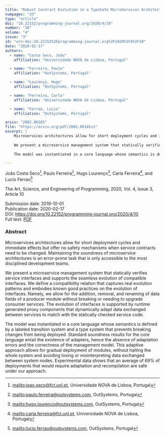 ```yaml
---
title: "Robust Contract Evolution in a TypeSafe MicroServices Architecture"
numpages: "33"
type: "article"
doi: "10.22152/programming-journal.org/2020/4/10"
number: "10"
volume: "4"
issue: "3"
id: "urn:doi:10.22152%2Fprogramming-journal.org%2F2020%2F4%2F10"
date: "2020-02-17"
authors: 
  - name: "Costa Seco, João"
    affiliation: "Universidade NOVA de Lisboa, Portugal"

  - name: "Ferreira, Paulo"
    affiliation: "OutSystems, Portugal"

  - name: "Lourenço, Hugo"
    affiliation: "OutSystems, Portugal"

  - name: "Ferreira, Carla"
    affiliation: "Universidade NOVA de Lisboa, Portugal"

  - name: "Ferrao, Lucio"
    affiliation: "OutSystems, Portugal"

arxiv: "2002.06185"
file: "https://arxiv.org/pdf/2002.06185v1"
excerpt: |
    Microservices architectures allow for short deployment cycles and immediate effects but offer no safety mechanisms when service contracts need to be changed. Maintaining the soundness of microservice architectures is an error-prone task that is only accessible to the most disciplined development teams.
    
    We present a microservice management system that statically verifies service interfaces and supports the seamless evolution of compatible interfaces. We define a compatibility relation that captures real evolution patterns and embodies known good practices on the evolution of interfaces. Namely, we allow for the addition, removal, and renaming of data fields of a producer module without breaking or needing to upgrade consumer services. The evolution of interfaces is supported by runtime generated proxy components that dynamically adapt data exchanged between services to match with the statically checked service code.
    
    The model was instantiated in a core language whose semantics is defined by a labeled transition system and a type system that prevents breaking changes from being deployed. Standard soundness results for the core language entail the existence of adapters, hence the absence of adaptation errors and the correctness of the management model. This adaptive approach allows for gradual deployment of modules, without halting the whole system and avoiding losing or misinterpreting data exchanged between system nodes. Experimental data shows that an average of 69% of deployments that would require adaptation and recompilation are safe under our approach.

---
```

João Costa Seco[^1], Paulo Ferreira[^2], Hugo Lourenço[^3], Carla Ferreira[^4], and Lucio Ferrao[^5]

The Art, Science, and Engineering of Programming, 2020, Vol. 4, Issue 3, Article 10

Submission date: 2019-10-01  
Publication date: 2020-02-17  
DOI: <https://doi.org/10.22152/programming-journal.org/2020/4/10>  
Full text: [PDF](https://arxiv.org/pdf/2002.06185v1)  


### Abstract
Microservices architectures allow for short deployment cycles and immediate effects but offer no safety mechanisms when service contracts need to be changed. Maintaining the soundness of microservice architectures is an error-prone task that is only accessible to the most disciplined development teams.

We present a microservice management system that statically verifies service interfaces and supports the seamless evolution of compatible interfaces. We define a compatibility relation that captures real evolution patterns and embodies known good practices on the evolution of interfaces. Namely, we allow for the addition, removal, and renaming of data fields of a producer module without breaking or needing to upgrade consumer services. The evolution of interfaces is supported by runtime generated proxy components that dynamically adapt data exchanged between services to match with the statically checked service code.

The model was instantiated in a core language whose semantics is defined by a labeled transition system and a type system that prevents breaking changes from being deployed. Standard soundness results for the core language entail the existence of adapters, hence the absence of adaptation errors and the correctness of the management model. This adaptive approach allows for gradual deployment of modules, without halting the whole system and avoiding losing or misinterpreting data exchanged between system nodes. Experimental data shows that an average of 69% of deployments that would require adaptation and recompilation are safe under our approach.


[^1]: <mailto:joao.seco@fct.unl.pt>, Universidade NOVA de Lisboa, Portugal
[^2]: <mailto:paulo.ferreira@outsystems.com>, OutSystems, Portugal
[^3]: <mailto:hugo.lourenco@outsystems.com>, OutSystems, Portugal
[^4]: <mailto:carla.ferreira@fct.unl.pt>, Universidade NOVA de Lisboa, Portugal
[^5]: <mailto:lucio.ferrao@outsystems.com>, OutSystems, Portugal
